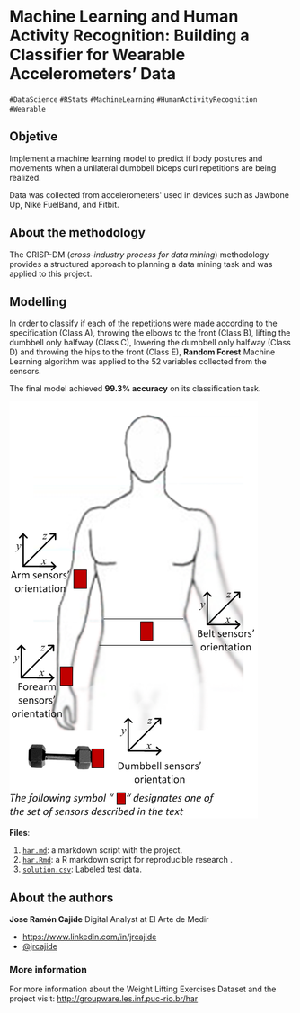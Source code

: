 
Machine Learning and Human Activity Recognition: Building a Classifier for Wearable Accelerometers’ Data
===================
`#DataScience` `#RStats`  `#MachineLearning` `#HumanActivityRecognition`  `#Wearable` 


## Objetive ##

Implement a machine learning model to predict if body postures and movements when a unilateral dumbbell biceps curl repetitions are being realized.

Data was collected from accelerometers' used in devices such as Jawbone Up, Nike FuelBand, and Fitbit.

## About the methodology ##
The CRISP-DM (*cross-industry process for data mining*) methodology provides a structured approach to planning a data mining task and was applied to this project.

## Modelling

In order to classify if each of the repetitions were made according to the specification (Class A), throwing the elbows to the front (Class B), lifting the dumbbell only halfway (Class C), lowering the dumbbell only halfway (Class D) and throwing the hips to the front (Class E), **Random Forest** Machine Learning algorithm was applied to the 52 variables collected from the sensors.

The final model achieved **99.3% accuracy** on its classification task.

![Image from Weight Lifting Exercises Dataset](img/on-body-sensing-schema.png)

**Files**:

 1. [`har.md`](har.md): a markdown script with the project.
 2. [`har.Rmd`](har.Rmd): a R markdown script for reproducible research .
 3. [`solution.csv`](solution.csv): Labeled test data.


## About the authors

**Jose Ramón Cajide**
Digital Analyst at El Arte de Medir 

 - https://www.linkedin.com/in/jrcajide
 - [@jrcajide](https://twitter.com/jrcajide)


### More information
For more information about the Weight Lifting Exercises Dataset and the project visit: http://groupware.les.inf.puc-rio.br/har
